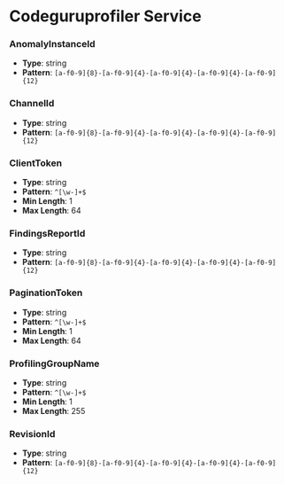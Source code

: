 # Codeguruprofiler Service

### AnomalyInstanceId
- **Type**: string
- **Pattern**: `[a-f0-9]{8}-[a-f0-9]{4}-[a-f0-9]{4}-[a-f0-9]{4}-[a-f0-9]{12}`

### ChannelId
- **Type**: string
- **Pattern**: `[a-f0-9]{8}-[a-f0-9]{4}-[a-f0-9]{4}-[a-f0-9]{4}-[a-f0-9]{12}`

### ClientToken
- **Type**: string
- **Pattern**: `^[\w-]+$`
- **Min Length**: 1
- **Max Length**: 64

### FindingsReportId
- **Type**: string
- **Pattern**: `[a-f0-9]{8}-[a-f0-9]{4}-[a-f0-9]{4}-[a-f0-9]{4}-[a-f0-9]{12}`

### PaginationToken
- **Type**: string
- **Pattern**: `^[\w-]+$`
- **Min Length**: 1
- **Max Length**: 64

### ProfilingGroupName
- **Type**: string
- **Pattern**: `^[\w-]+$`
- **Min Length**: 1
- **Max Length**: 255

### RevisionId
- **Type**: string
- **Pattern**: `[a-f0-9]{8}-[a-f0-9]{4}-[a-f0-9]{4}-[a-f0-9]{4}-[a-f0-9]{12}`

